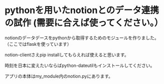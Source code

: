 # pythonを用いたnotionとのデータ連携の試作 (需要に合えば使ってください。）
notionのデータデースをpythonから取得するためのモジュールを作りました。（ここではflaskを使っています）


notion-clientさえpip installしてもらえれば使えると思います。

時刻を日本に変えたいならばpython-dateutilもインストールしてください。

アプリの本体はmy_module内のnotion.pyにあります。
